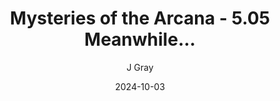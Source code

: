 ---
title: 'Mysteries of the Arcana - 5.05 Meanwhile...'
alt: 'Mysteries of the Arcana'
date: '2024-10-03'
author: 'J Gray'
artist: 'Keira'
---